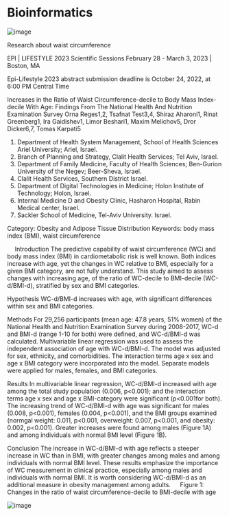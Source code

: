 # Bioinformatics
![image](https://user-images.githubusercontent.com/80150303/224673865-e72a9d56-c811-46df-a9b8-47249f317040.png)

Research about waist circumference 

EPI | LIFESTYLE 2023 Scientific Sessions February 28 - March 3, 2023 | Boston, MA

Epi-Lifestyle 2023 abstract submission deadline is October 24, 2022, at 6:00 PM Central Time

Increases in the Ratio of Waist Circumference-decile to Body Mass Index-decile With Age: Findings From The National Health And Nutrition Examination Survey
Orna Reges1,2, Tsafnat Test3,4, Shiraz Aharoni1, Rinat Greenberg1, Ira Gaidishev1, Limor Beshari1, Maxim Melichov5, Dror Dicker6,7, Tomas Karpati5 

1.	Department of Health System Management, School of Health Sciences Ariel University; Ariel, Israel.
2.	Branch of Planning and Strategy, Clalit Health Services; Tel Aviv, Israel.
3.	Department of Family Medicine, Faculty of Health Sciences; Ben-Gurion University of the Negev; Beer-Sheva, Israel.
4.	Clalit Health Services, Southern District Israel.
5.	Department of Digital Technologies in Medicine; Holon Institute of Technology; Holon, Israel.
6.	Internal Medicine D and Obesity Clinic, Hasharon Hospital, Rabin Medical center, Israel.
7.	Sackler School of Medicine, Tel-Aviv University. Israel.


Category: Obesity and Adipose Tissue Distribution
Keywords: body mass index (BMI), waist circumference




 
Introduction 
The predictive capability of waist circumference (WC) and body mass index (BMI) in cardiometabolic risk is well known. Both indices increase with age, yet the changes in WC relative to BMI, especially for a given BMI category, are not fully understand. This study aimed to assess changes with increasing age, of the ratio of WC-decile to BMI-decile (WC-d/BMI-d), stratified by sex and BMI categories. 

Hypothesis
WC-d/BMI-d increases with age, with significant differences within sex and BMI categories. 

Methods
For 29,256 participants (mean age: 47.8 years, 51% women) of the National Health and Nutrition Examination Survey during 2008-2017, WC-d and BMI-d (range 1-10 for both) were defined, and WC-d/BMI-d was calculated. Multivariable linear regression was used to assess the independent association of age with WC-d/BMI-d. The model was adjusted for sex, ethnicity, and comorbidities. The interaction terms age x sex and age x BMI category were incorporated into the model. Separate models were applied for males, females, and BMI categories. 

Results
In multivariable linear regression, WC-d/BMI-d increased with age among the total study population (0.006, p<0.001); and the interaction terms age x sex and age x BMI-category were significant (p<0.001for both). The increasing trend of WC-d/BMI-d with age was significant for males (0.008, p<0.001), females (0.004, p<0.001), and the BMI groups examined (normgal weight: 0.011, p<0.001, overweight: 0.007, p<0.001, and obesity: 0.002, p<0.001). Greater increases were found among males (Figure 1A) and among individuals with normal BMI level (Figure 1B). 

Conclusion
The increase in WC-d/BMI-d with age reflects a steeper increase in WC than in BMI, with greater changes among males and among individuals with normal BMI level. These results emphasize the importance of WC measurement in clinical practice, especially among males and individuals with normal BMI. It is worth considering WC-d/BMI-d as an additional measure in obesity management among adults.
 
Figure 1:	Changes in the ratio of waist circumference-decile to BMI-decile with age





 ![image](https://user-images.githubusercontent.com/80150303/198286887-e746b9e7-4852-4e22-9790-6961797db3a5.png)


